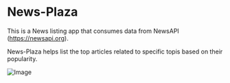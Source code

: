 # News-Plaza

This is a News listing app that consumes data from NewsAPI (https://newsapi.org).

News-Plaza helps list the top articles related to specific topis based on their popularity.

![Image](https://github.com/nishchalpoornadithya/News-Plaza/blob/main/NewsPlaza.png?raw=true)
